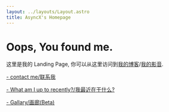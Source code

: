 ```yaml
---
layout: ../layouts/Layout.astro
title: AsyncX's Homepage
---
```


# Oops, You found me.

这里是我的 Landing Page, 你可以从这里访问到[我的博客](https://blog.asyncx.top)/[我的影音](https://neodb.social/users/AsyncX/).

<!-- ![](https://r2.asyncx.top/2024/08/27/202408272314273.webp) -->

[- contact me/联系我](/contact)

[- What am I up to recently?/我最近在干什么?](/recent)

[- Gallary/画廊(Beta)](/gallary)